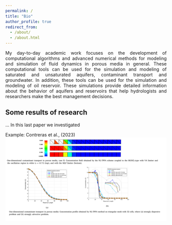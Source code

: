 ```yaml
---
permalink: /
title: "Bio"
author_profile: true
redirect_from: 
  - /about/
  - /about.html
---
```


<p style="text-align: justify;">
 My day-to-day academic work focuses on the development of computational algorithms and advanced numerical methods for modeling and simulation of fluid dynamics in porous media in general. These computational tools can be used for the simulation and modeling of saturated and unsaturated aquifers, contaminant transport and groundwater. In addition, these tools can be used for the simulation and modeling of oil reservoir. These simulations provide detailed information about the behavior of aquifers and reservoirs that help hydrologists and researchers make the best management decisions.
</p>


Some results of research 
------
... 
In this last paper we investigated 

Example: Contreras et al., (2023)
![Editing a markdown file for a talk](/images/image2.png)
